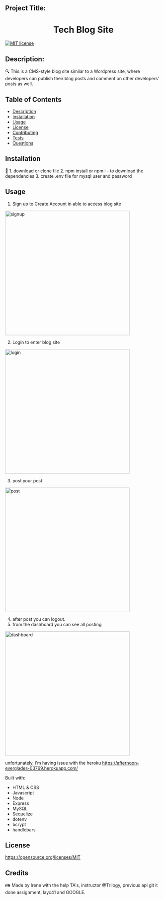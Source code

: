 ## Project Title: 
<h1 align="center">Tech Blog Site </h1>


[![MIT license](https://img.shields.io/badge/License-MIT-blue.svg)](https://opensource.org/licenses/MIT)


## Description:

🔍 This is a CMS-style blog site similar to a Wordpress site, where developers can publish their blog posts and comment on other developers' posts as well.

## Table of Contents
- [Description](#description)
- [Installation](#installation)
- [Usage](#usage)
- [License](#license)
- [Contributing](#contributing)
- [Tests](#tests)
- [Questions](#questions)

## Installation
💾 1. download or clone file 
   2. npm install or npm i - to download the dependencies 
   3. create .env file for mysql user and password 

## Usage

1. Sign up to Create Account in able to access blog site 
<img width="400" alt="signup" src="https://user-images.githubusercontent.com/92761848/155912681-f79e8d39-9cb5-4799-843e-dac92a19f79b.png">

2. Login to enter blog site 

<img width="400" alt="login" src="https://user-images.githubusercontent.com/92761848/155912753-8cf0d6a7-cbf2-45ff-9ddc-ac66704c38a6.png">

3. post your post 

<img width="400" alt="post" src="https://user-images.githubusercontent.com/92761848/155912823-d4fba162-4193-48b7-bae3-10131ab716ff.png">


4. after post you can logout. 
5. from the dashboard you can see all posting 

<img width="400" alt="dashboard" src="https://user-images.githubusercontent.com/92761848/155912886-867aa273-458f-4312-beee-4e08d4cea13c.png">

unfortunately, i'm having issue with the heroku https://afternoon-everglades-03769.herokuapp.com/


Built with:

- HTML & CSS
- Javascript
- Node
- Express
- MySQL
- Sequelize
- dotenv
- bcrypt
- handlebars

## License

https://opensource.org/licenses/MIT


## Credits 
👪 Made by Irene with the help TA's, instructor @Trilogy, previous api git it done assignment, layc41 and GOOGLE. 
